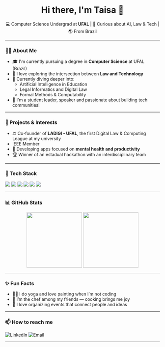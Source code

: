 
<h1 align="center">Hi there, I'm Taisa 👋</h1>

<p align="center">
  💻 Computer Science Undergrad at <strong>UFAL</strong> |  
  🧠 Curious about AI, Law & Tech |  
  🌎 From Brazil
</p>

---

### 👩‍💻 About Me

- 🎓 I'm currently pursuing a degree in **Computer Science** at UFAL (Brazil)
- 🧩 I love exploring the intersection between **Law and Technology**
- 🧠 Currently diving deeper into:
  - Artificial Intelligence in Education
  - Legal Informatics and Digital Law
  - Formal Methods & Computability
- 🎤 I'm a student leader, speaker and passionate about building tech communities!

---

### 🌱 Projects & Interests

- ⚖️ Co-founder of **LADIGI - UFAL**, the first Digital Law & Computing League at my university
-  IEEE Member
- 🤖 Developing apps focused on **mental health and productivity**
- 🏆 Winner of an estadual hackathon with an interdisciplinary team

---

### 🔧 Tech Stack

<p>
  <img src="https://img.shields.io/badge/Java-%23ED8B00.svg?&style=for-the-badge&logo=java&logoColor=white"/>
  <img src="https://img.shields.io/badge/React-%2320232a.svg?&style=for-the-badge&logo=react&logoColor=61DAFB"/>
  <img src="https://img.shields.io/badge/Node.js-%23339933.svg?&style=for-the-badge&logo=nodedotjs&logoColor=white"/>
  <img src="https://img.shields.io/badge/Express.js-%23000000.svg?&style=for-the-badge&logo=express&logoColor=white"/>
  <img src="https://img.shields.io/badge/MongoDB-%2347A248.svg?&style=for-the-badge&logo=mongodb&logoColor=white"/>
  <img src="https://img.shields.io/badge/TypeScript-%23007ACC.svg?&style=for-the-badge&logo=typescript&logoColor=white"/>
</p>

---

### 📊 GitHub Stats

<p align="center">
  <img src="https://github-readme-stats.vercel.app/api?username=TaisaLima&show_icons=true&theme=radical" height="180"/>
  <img src="https://github-readme-stats.vercel.app/api/top-langs/?username=TaisaLima&layout=compact&theme=radical" height="180"/>
</p>

---

### ✨ Fun Facts

- 🧘‍♀️ I do yoga and love painting when I’m not coding
- 🍳 I’m the chef among my friends — cooking brings me joy
- 🤝 I love organizing events that connect people and ideas

---

### 📫 How to reach me

[![LinkedIn](https://img.shields.io/badge/LinkedIn-%230077B5.svg?&style=for-the-badge&logo=linkedin&logoColor=white)](https://www.linkedin.com/in/taisalima)
[![Email](https://img.shields.io/badge/Gmail-D14836.svg?&style=for-the-badge&logo=gmail&logoColor=white)](mailto:taisa.lima.silva@gmail.com)

---

